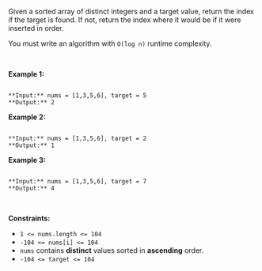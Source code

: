 Given a sorted array of distinct integers and a target value, return the index if the target is found. If not, return the index where it would be if it were inserted in order.


You must write an algorithm with `O(log n)` runtime complexity.


 


**Example 1:**



```

**Input:** nums = [1,3,5,6], target = 5
**Output:** 2

```

**Example 2:**



```

**Input:** nums = [1,3,5,6], target = 2
**Output:** 1

```

**Example 3:**



```

**Input:** nums = [1,3,5,6], target = 7
**Output:** 4

```

 


**Constraints:**


* `1 <= nums.length <= 104`
* `-104 <= nums[i] <= 104`
* `nums` contains **distinct** values sorted in **ascending** order.
* `-104 <= target <= 104`


